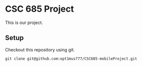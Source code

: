 # CSC 685 Project

This is our project.

## Setup

Checkout this repository using git.

```
git clone git@github.com:opt1mus777/CSC685-mobileProject.git
```

